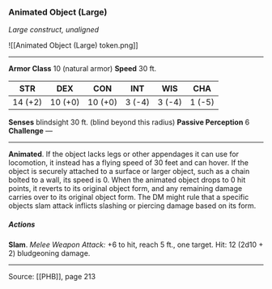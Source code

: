 ### Animated Object (Large)
_Large construct, unaligned_

![[Animated Object (Large) token.png]]


---

**Armor Class** 10 (natural armor)
**Speed** 30 ft.

| STR     | DEX     | CON     | INT     | WIS     | CHA     |
|---------|---------|---------|---------|---------|---------|
| 14 (+2) | 10 (+0) | 10 (+0) | 3 (-4) | 3 (-4) | 1 (-5) |

**Senses** blindsight 30 ft. (blind beyond this radius)
**Passive Perception** 6
**Challenge** —

---

**Animated**. If the object lacks legs or other appendages it can use for locomotion, it instead has a flying speed of 30 feet and can hover. If the object is securely attached to a surface or larger object, such as a chain bolted to a wall, its speed is 0. When the animated object drops to 0 hit points, it reverts to its original object form, and any remaining damage carries over to its original object form. The DM might rule that a specific objects slam attack inflicts slashing or piercing damage based on its form.

##### Actions
**Slam**. _Melee Weapon Attack:_ +6 to hit, reach 5 ft., one target. Hit: 12 (2d10 + 2) bludgeoning damage.


---

Source: [[PHB]], page 213